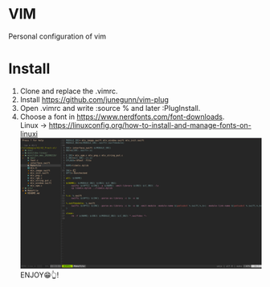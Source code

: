 # VIM
Personal configuration of vim

# Install 
1. Clone and replace the .vimrc.
2. Install https://github.com/junegunn/vim-plug
3. Open .vimrc and write :source % and later :PlugInstall.
4. Choose a font in https://www.nerdfonts.com/font-downloads. <br /> 
    Linux -> https://linuxconfig.org/how-to-install-and-manage-fonts-on-linuxi
    ![](/img/photo.png?raw=true "shot1")
ENJOY😁👆!

